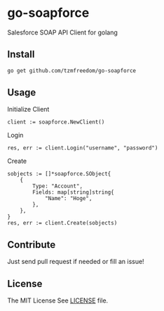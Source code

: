 # go-soapforce

Salesforce SOAP API Client for golang

## Install

```bash
go get github.com/tzmfreedom/go-soapforce
```

## Usage

Initialize Client
```
client := soapforce.NewClient()
```

Login
```
res, err := client.Login("username", "password")
```

Create
```golang
sobjects := []*soapforce.SObject{
	{
		Type: "Account",
		Fields: map[string]string{
			"Name": "Hoge",
		},
	},
}
res, err := client.Create(sobjects)
```

## Contribute

Just send pull request if needed or fill an issue!

## License

The MIT License See [LICENSE](https://github.com/tzmfreedom/yasd/blob/master/LICENSE) file.

